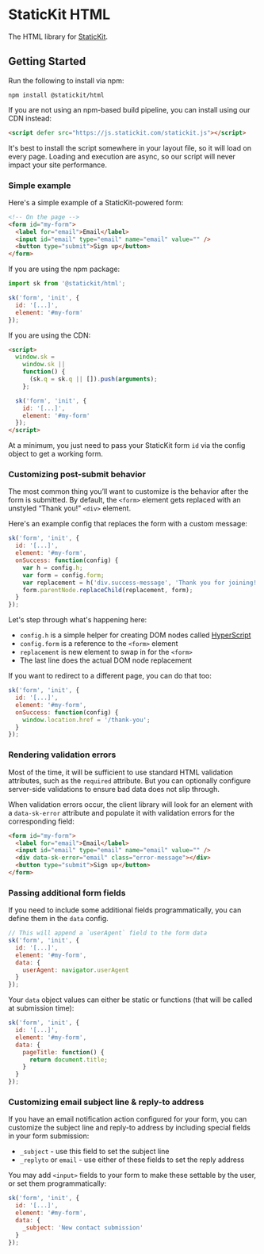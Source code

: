# StaticKit HTML

The HTML library for [StaticKit](https://statickit.com).

## Getting Started

Run the following to install via npm:

```
npm install @statickit/html
```

If you are not using an npm-based build pipeline, you can install using our CDN instead:

```html
<script defer src="https://js.statickit.com/statickit.js"></script>
```

It's best to install the script somewhere in your layout file, so it will load on every page. Loading and execution are async, so our script will never impact your site performance.

### Simple example

Here's a simple example of a StaticKit-powered form:

```html
<!-- On the page -->
<form id="my-form">
  <label for="email">Email</label>
  <input id="email" type="email" name="email" value="" />
  <button type="submit">Sign up</button>
</form>
```

If you are using the npm package:

```js
import sk from '@statickit/html';

sk('form', 'init', {
  id: '[...]',
  element: '#my-form'
});
```

If you are using the CDN:

```html
<script>
  window.sk =
    window.sk ||
    function() {
      (sk.q = sk.q || []).push(arguments);
    };

  sk('form', 'init', {
    id: '[...]',
    element: '#my-form'
  });
</script>
```

At a minimum, you just need to pass your StaticKit form `id` via the config object to get a working form.

### Customizing post-submit behavior

The most common thing you’ll want to customize is the behavior after the form is submitted. By default, the `<form>` element gets replaced with an unstyled “Thank you!” `<div>` element.

Here's an example config that replaces the form with a custom message:

```js
sk('form', 'init', {
  id: '[...]',
  element: '#my-form',
  onSuccess: function(config) {
    var h = config.h;
    var form = config.form;
    var replacement = h('div.success-message', 'Thank you for joining!');
    form.parentNode.replaceChild(replacement, form);
  }
});
```

Let's step through what's happening here:

- `config.h` is a simple helper for creating DOM nodes called [HyperScript](https://github.com/hyperhype/hyperscript)
- `config.form` is a reference to the `<form>` element
- `replacement` is new element to swap in for the `<form>`
- The last line does the actual DOM node replacement

If you want to redirect to a different page, you can do that too:

```js
sk('form', 'init', {
  id: '[...]',
  element: '#my-form',
  onSuccess: function(config) {
    window.location.href = '/thank-you';
  }
});
```

### Rendering validation errors

Most of the time, it will be sufficient to use standard HTML validation attributes, such as the `required` attribute. But you can optionally configure server-side validations to ensure bad data does not slip through.

When validation errors occur, the client library will look for an element with a `data-sk-error` attribute and populate it with validation errors for the corresponding field:

```html
<form id="my-form">
  <label for="email">Email</label>
  <input id="email" type="email" name="email" value="" />
  <div data-sk-error="email" class="error-message"></div>
  <button type="submit">Sign up</button>
</form>
```

### Passing additional form fields

If you need to include some additional fields programmatically, you can define them in the `data` config.

```js
// This will append a `userAgent` field to the form data
sk('form', 'init', {
  id: '[...]',
  element: '#my-form',
  data: {
    userAgent: navigator.userAgent
  }
});
```

Your `data` object values can either be static or functions (that will be called at submission time):

```js
sk('form', 'init', {
  id: '[...]',
  element: '#my-form',
  data: {
    pageTitle: function() {
      return document.title;
    }
  }
});
```

### Customizing email subject line & reply-to address

If you have an email notification action configured for your form, you can customize the subject line and reply-to address by including special fields in your form submission:

- `_subject` - use this field to set the subject line
- `_replyto` or `email` - use either of these fields to set the reply address

You may add `<input>` fields to your form to make these settable by the user, or set them programmatically:

```js
sk('form', 'init', {
  id: '[...]',
  element: '#my-form',
  data: {
    _subject: 'New contact submission'
  }
});
```
